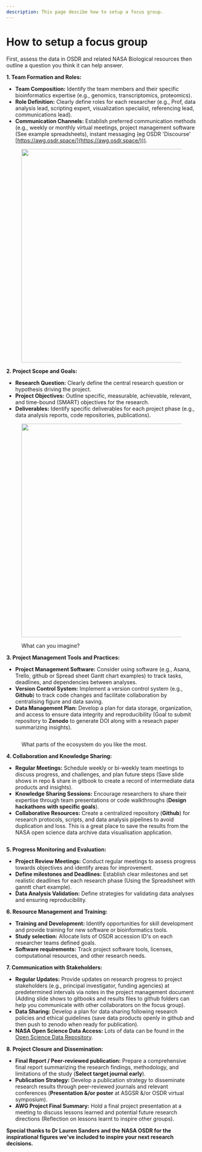 ```yaml
---
description: This page descibe how to setup a focus group.
---
```


# How to setup a focus group

First, assess the data in OSDR and related NASA Biological resources then outline a question you think it can help answer.&#x20;

**1. Team Formation and Roles:**

* **Team Composition:** Identify the team members and their specific bioinformatics expertise (e.g., genomics, transcriptomics, proteomics).
* **Role Definition:** Clearly define roles for each researcher (e.g., Prof, data analysis lead, scripting expert, visualization specialist, referencing lead, communications lead).
* **Communication Channels:** Establish preferred communication methods (e.g., weekly or monthly virtual meetings, project management software (See example spreadsheets), instant messaging (eg OSDR 'Discourse' [https://awg.osdr.space/](https://awg.osdr.space/))).

<figure><img src=".gitbook/assets/image (6).png" alt="" width="563"><figcaption></figcaption></figure>

**2. Project Scope and Goals:**

* **Research Question:** Clearly define the central research question or hypothesis driving the project.
* **Project Objectives:** Outline specific, measurable, achievable, relevant, and time-bound (SMART) objectives for the research.
* **Deliverables:** Identify specific deliverables for each project phase (e.g., data analysis reports, code repositories, publications).

<figure><img src=".gitbook/assets/image (5).png" alt="" width="563"><figcaption><p>What can you imagine?</p></figcaption></figure>

**3. Project Management Tools and Practices:**

* **Project Management Software:** Consider using software (e.g., Asana, Trello, github or Spread sheet Gantt chart examples) to track tasks, deadlines, and dependencies between analyses.
* **Version Control System:** Implement a version control system (e.g., **Github**) to track code changes and facilitate collaboration by centralising figure and data saving.
* **Data Management Plan:** Develop a plan for data storage, organization, and access to ensure data integrity and reproducibility (Goal to submit repository to **Zenodo** to generate DOI along with a reseach paper summarizing insights).

<figure><img src=".gitbook/assets/image (2).png" alt=""><figcaption><p>What parts of the ecosystem do you like the most.</p></figcaption></figure>



**4. Collaboration and Knowledge Sharing:**

* **Regular Meetings:** Schedule weekly or bi-weekly team meetings to discuss progress, and challenges, and plan future steps (Save slide shows in repo & share in gitbook to create a record of intermediate data products and insights).
* **Knowledge Sharing Sessions:** Encourage researchers to share their expertise through team presentations or code walkthroughs (**Design hackathons with specific goals**).
* **Collaborative Resources:** Create a centralized repository (**Github**) for research protocols, scripts, and data analysis pipelines to avoid duplication and loss. This is a great place to save the results from the NASA open science data archive data visualisation application.&#x20;

<figure><img src=".gitbook/assets/image (3).png" alt=""><figcaption></figcaption></figure>



**5. Progress Monitoring and Evaluation:**

* **Project Review Meetings:** Conduct regular meetings to assess progress towards objectives and identify areas for improvement.
* **Define milestones and Deadlines:** Establish clear milestones and set realistic deadlines for each research phase (Using the Spreadsheet with ganntt chart example).
* **Data Analysis Validation:** Define strategies for validating data analyses and ensuring reproducibility.



**6. Resource Management and Training:**

* **Training and Development:** Identify opportunities for skill development and provide training for new software or bioinformatics tools.
* **Study selection:** Allocate lists of OSDR accession ID's on each researcher teams defined goals.&#x20;
* **Software requirements:** Track project software tools, licenses, computational resources, and other research needs.



**7. Communication with Stakeholders:**

* **Regular Updates:** Provide updates on research progress to project stakeholders (e.g., principal investigator, funding agencies) at predetermined intervals via notes in the project management document (Adding slide shows to gitbooks and results files to github folders can help you communicate with other collaborators on the focus group).
* **Data Sharing:** Develop a plan for data sharing following research policies and ethical guidelines (save data products openly in github and then push to zenodo when ready for publication).&#x20;
* **NASA Open Science Data Access:** Lots of data can be found in the [Open Science Data Repository](https://osdr.nasa.gov/bio/repo/search?q=\&data\_source=cgene,alsda\&data\_type=study). &#x20;



**8. Project Closure and Dissemination:**

* **Final Report / Peer-reviewed publication:** Prepare a comprehensive final report summarizing the research findings, methodology, and limitations of the study (**Select target journal early**).
* **Publication Strategy:** Develop a publication strategy to disseminate research results through peer-reviewed journals and relevant conferences (**Presentation &/or poster** at ASGSR &/or OSDR virtual symposium).
* **AWG Project Final Summary:** Hold a final project  presentation at a meeting to discuss lessons learned and potential future research directions (Reflection on lessons learnt to inspire other groups).



**Special thanks to Dr Lauren Sanders and the NASA OSDR for the inspirational figures we've included to inspire your next research decisions.**&#x20;
